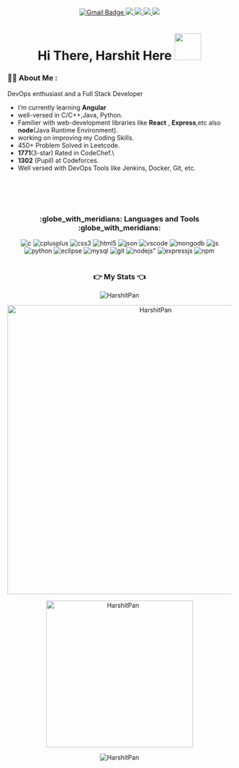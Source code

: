 <h1></h1>
<div id="header" align="center">
<div id="badges">
<!--   <a href="https://www.linkedin.com/in/harshit"> 
    <img src="https://img.shields.io/badge/LinkedIn-blue?style=for-the-badge&logo=linkedin&logoColor=white" alt="LinkedIn Badge"/>
  </a> -->
  <a href="mailto:harshitpandeyfeelings@gmail.com">
    <img src="https://img.shields.io/badge/Gmail-D14836?style=for-the-badge&logo=gmail&logoColor=white" alt="Gmail Badge"/>
  </a>
  <a href="https://github.com/HarshitPan">
    <img src="https://img.shields.io/badge/GitHub-100000?style=for-the-badge&logo=github&logoColor=white" />
  </a>
  <a href="https://leetcode.com/harshitpandeyfeelings/">
    <img src="https://img.shields.io/badge/-LeetCode-FFA116?style=for-the-badge&logo=LeetCode&logoColor=black" />
  </a>
  <a href="https://www.hackerrank.com/profile/harshit__pandey">
    <img src="https://img.shields.io/badge/-Hackerrank-2EC866?style=for-the-badge&logo=HackerRank&logoColor=white" />
  </a>
    <a href="https://www.codechef.com/users/harshit3001">
    <img src="https://img.shields.io/badge/-Codechef-2EC866?style=for-the-badge&logo=HackerRank&logoColor=white" />
  </a>
<!--   <a href="https://www.instagram.com/harshit._._.pandey">
    <img src="https://img.shields.io/badge/Instagram-E4405F?style=for-the-badge&logo=instagram&logoColor=white" alt="Instagram Badge"/>
  </a> -->
</div>
  
  <h1>
  Hi There, Harshit Here
  <img src="https://media.giphy.com/media/hvRJCLFzcasrR4ia7z/giphy.gif" width="60px"/>
  
</h1>
</div>
<!--   <img src="https://i.giphy.com/media/l46ChKeGsmsfE3Un6/giphy.webp" width="600"/> -->

<!-- <img align="right" alt="Coding" width="300" src="https://media.giphy.com/media/v1.Y2lkPTc5MGI3NjExazJrcmQzZG5tOHIwbzVqY2JmOGY5b3lxN3RxcGFzajV2amU3MDZyZCZlcD12MV9pbnRlcm5hbF9naWZfYnlfaWQmY3Q9Zw/3P6rLkx3IWvjq/giphy.gif" > -->

### :man_technologist: About Me :
DevOps enthusiast and a Full Stack Developer
-  I’m currently learning **Angular**
-  well-versed in C/C++,Java, Python.
-  Familier with web-development libraries like **React** , **Express**,etc also **node**(Java Runtime Environment).
-  working on improving my Coding Skills.
-  450+ Problem Solved in Leetcode.
-  **1771**(3-star) Rated in CodeChef.\
-  **1302** (Pupil) at Codeforces.
-  Well versed with DevOps Tools like Jenkins, Docker, Git, etc.
###

<p><br><br></p>

<h1></h1>
<div align="center">
<h3 align="center">:globe_with_meridians: Languages and Tools :globe_with_meridians:</h3>
<div>
  <img src="https://img.shields.io/badge/C-00599C?style=for-the-badge&logo=c&logoColor=white" alt="c" />
  <img src="https://img.shields.io/badge/C%2B%2B-00599C?style=for-the-badge&logo=c%2B%2B&logoColor=white" alt="cplusplus" />
  <img src="https://img.shields.io/badge/CSS3-1572B6?style=for-the-badge&logo=css3&logoColor=white" alt="css3" />
  <img src="https://img.shields.io/badge/HTML5-E34F26?style=for-the-badge&logo=html5&logoColor=white" alt="html5" />
  <img src="https://img.shields.io/badge/json-5E5C5C?style=for-the-badge&logo=json&logoColor=white" alt="json" />
  <img src="https://img.shields.io/badge/VSCode-0078D4?style=for-the-badge&logo=visual%20studio%20code&logoColor=white" alt="vscode" />	
  <img src="https://img.shields.io/badge/MongoDB-4EA94B?style=for-the-badge&logo=mongodb&logoColor=white" alt="mongodb" />  
  <img src="https://img.shields.io/badge/JavaScript-323330?style=for-the-badge&logo=javascript&logoColor=F7DF1E" alt="js" />
  <img src="https://img.shields.io/badge/Python-FFD43B?style=for-the-badge&logo=python&logoColor=blue" alt="python" />
<!--   <img src="https://img.shields.io/badge/Colab-F9AB00?style=for-the-badge&logo=googlecolab&color=525252" alt="colab" /> -->
  <img src="https://img.shields.io/badge/Eclipse-2C2255?style=for-the-badge&logo=eclipse&logoColor=white" alt="eclipse" />
<!--   <img src="https://img.shields.io/badge/R-276DC3?style=for-the-badge&logo=r&logoColor=white" alt="r" /> -->
  <img src="https://img.shields.io/badge/MySQL-005C84?style=for-the-badge&logo=mysql&logoColor=white" alt="mysql" />
<!--   <img src="https://img.shields.io/badge/GitHub%20Pages-222222?style=for-the-badge&logo=GitHub%20Pages&logoColor=white" alt="githubPages" /> -->
  <img src="https://img.shields.io/badge/GIT-E44C30?style=for-the-badge&logo=git&logoColor=white" alt="git" />
<!--   <img src="https://img.shields.io/badge/Redux-593D88?style=for-the-badge&logo=redux&logoColor=white" alt="redux" /> -->
  <img src="https://img.shields.io/badge/Node.js-339933?style=for-the-badge&logo=nodedotjs&logoColor=white" alt=nodejs" />
  <img src="https://img.shields.io/badge/Express.js-000000?style=for-the-badge&logo=express&logoColor=white" alt="expressjs" />
<!--   <img src="https://img.shields.io/badge/Jupyter-F37626.svg?&style=for-the-badge&logo=Jupyter&logoColor=white" alt="jupyter" /> -->
  <img src="https://img.shields.io/badge/npm-CB3837?style=for-the-badge&logo=npm&logoColor=white" alt="npm" />
<!--   <img src="https://img.shields.io/badge/Kali_Linux-557C94?style=for-the-badge&logo=kali-linux&logoColor=white" alt="kali" /> -->
  

 <h1></h1>
  
### :point_right: My Stats :point_left:


<p align="center">
  <img src="https://github-readme-streak-stats.herokuapp.com/?user=HarshitPan&theme=gotham" alt="HarshitPan" />
</p>
<p align="center">

<!--   <img src="https://github-readme-stats.vercel.app/api?username=h-sm&show_icons=true&locale=en&theme=gotham" alt="h-sm" width="494"/> -->
  <img src="https://github-profile-summary-cards.vercel.app/api/cards/profile-details?username=HarshitPan&show_icons=true&locale=en&layout=compact&theme=gotham" alt="HarshitPan" width="650"/>
</p>
<p align="center">
  <img src="https://github-readme-stats.vercel.app/api/top-langs?username=HarshitPan&show_icons=true&locale=en&layout=compact&theme=gotham" alt="HarshitPan" width="330"/>
</p>

  <p align="center">
  <img src="https://komarev.com/ghpvc/?username=HarshitPan&color=5c77d6" alt="HarshitPan"/>
</div>
